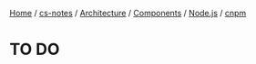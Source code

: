 [Home](https://mengxianbin.github.io) /
[cs-notes](https://mengxianbin.github.io/cs-notes/site) /
[Architecture](https://mengxianbin.github.io/cs-notes/site/Architecture) /
[Components](https://mengxianbin.github.io/cs-notes/site/Architecture/Components) /
[Node.js](https://mengxianbin.github.io/cs-notes/site/Architecture/Components/Node.js) /
[cnpm](https://mengxianbin.github.io/cs-notes/site/Architecture/Components/Node.js/cnpm)

# TO DO
